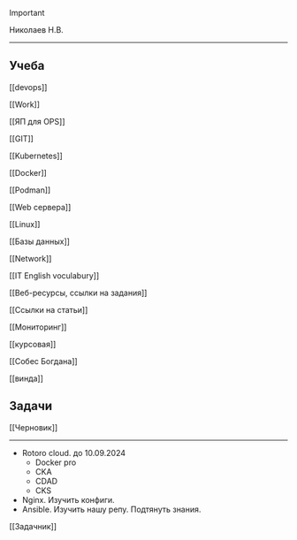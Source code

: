 > [!important]  
> Николаев Н.В.  

---

## Учеба

[[devops]]

[[Work]]

[[ЯП для OPS]]

[[GIT]]

[[Kubernetes]]

[[Docker]]

[[Podman]]

[[Web сервера]]

[[Linux]]

[[Базы данных]]

[[Network]]

[[IT English voculabury]]

[[Веб-ресурсы, ссылки на задания]]

[[Ссылки на статьи]]

[[Мониторинг]]

[[курсовая]]

[[Собес Богдана]]

[[винда]]

  

## Задачи

[[Черновик]]

---

- Rotoro cloud. до 10.09.2024
    - Docker pro
    - CKA
    - CDAD
    - CKS
- Nginx. Изучить конфиги.
- Ansible. Изучить нашу репу. Подтянуть знания.

  

[[Задачник]]